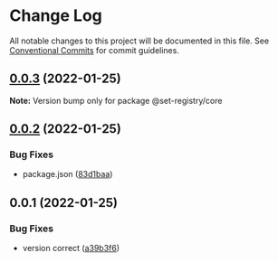 # Change Log

All notable changes to this project will be documented in this file.
See [Conventional Commits](https://conventionalcommits.org) for commit guidelines.

## [0.0.3](https://github.com/iamyoki/set-registry/compare/v0.0.2...v0.0.3) (2022-01-25)

**Note:** Version bump only for package @set-registry/core





## [0.0.2](https://github.com/iamyoki/set-registry/compare/v0.0.1...v0.0.2) (2022-01-25)


### Bug Fixes

* package.json ([83d1baa](https://github.com/iamyoki/set-registry/commit/83d1baae507ccf5e65760065ee7f610527e78ee7))





## 0.0.1 (2022-01-25)


### Bug Fixes

* version correct ([a39b3f6](https://github.com/iamyoki/set-registry/commit/a39b3f678e0567d1ffb5063de5768512d5f62102))
